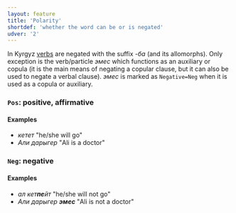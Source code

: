 ```yaml
---
layout: feature
title: 'Polarity'
shortdef: 'whether the word can be or is negated'
udver: '2'
---
```


In Kyrgyz [verbs](ky-pos/VERB) are negated with the suffix _-ба_ (and its allomorphs).
Only exception is the verb/particle _эмес_ which functions as an auxiliary or copula
(it is the main means of negating a copular clause, but it can also be used to negate a verbal clause).
_эмес_ is marked as `Negative=Neg` when it is used as a copula or auxiliary.


### <a name="Pos">`Pos`</a>: positive, affirmative

#### Examples

- _кетет_ "he/she will go"
- _Али дарыгер_ "Ali is a doctor"

### <a name="Neg">`Neg`</a>: negative

#### Examples

- _ал кет<b>пе</b>йт_ "he/she will not go"
- _Али дарыгер <b>эмес</b>_ "Ali is not a doctor"


<!-- Interlanguage links updated Út 9. května 2023, 20:03:45 CEST -->
